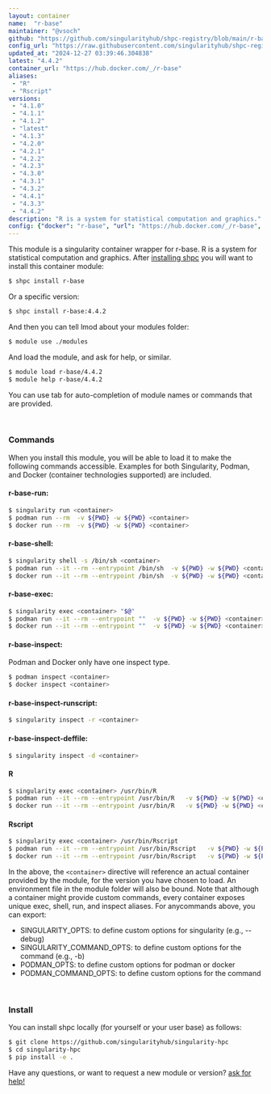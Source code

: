 ```yaml
---
layout: container
name:  "r-base"
maintainer: "@vsoch"
github: "https://github.com/singularityhub/shpc-registry/blob/main/r-base/container.yaml"
config_url: "https://raw.githubusercontent.com/singularityhub/shpc-registry/main/r-base/container.yaml"
updated_at: "2024-12-27 03:39:46.304838"
latest: "4.4.2"
container_url: "https://hub.docker.com/_/r-base"
aliases:
 - "R"
 - "Rscript"
versions:
 - "4.1.0"
 - "4.1.1"
 - "4.1.2"
 - "latest"
 - "4.1.3"
 - "4.2.0"
 - "4.2.1"
 - "4.2.2"
 - "4.2.3"
 - "4.3.0"
 - "4.3.1"
 - "4.3.2"
 - "4.4.1"
 - "4.3.3"
 - "4.4.2"
description: "R is a system for statistical computation and graphics."
config: {"docker": "r-base", "url": "https://hub.docker.com/_/r-base", "maintainer": "@vsoch", "description": "R is a system for statistical computation and graphics.", "latest": {"4.4.2": "sha256:d2ddd80b1830f40f5218aed6588712659a917de0023530ada94e1c092bd86473"}, "tags": {"4.1.0": "sha256:4f8079455d39e66e3b2ebfe494bfd412c146dcb28931477466b1dbe5a1f01de3", "4.1.1": "sha256:e1dfb1ad27c72d414d7f77088155e2b9c7bd585dd0d5497418f522975c684e98", "4.1.2": "sha256:4cb382e24f5cd07d5c15d8d6587aac7e24d5179e89d5b5ab2039f6add40da616", "latest": "sha256:d2ddd80b1830f40f5218aed6588712659a917de0023530ada94e1c092bd86473", "4.1.3": "sha256:ae07a4e0092793330c23857922792250b898c4aad11f7dc3390c43f24576c58a", "4.2.0": "sha256:f38f8677585560f1fbdf78809c73c48b9acac0cafa5e780e07bad0ed4304379f", "4.2.1": "sha256:3cd83a271baceb82975c83fc27756b8ae70ff3e691234638dd6ab40b8766d349", "4.2.2": "sha256:ad49725f24f2abf3f3cb8010abfd00b74d424bc47c4e3841f10e805143e5a6fa", "4.2.3": "sha256:d48acc908bb73ab844c049ac3b83dd6ced3647eb16dadcc3dad20abab4e5715a", "4.3.0": "sha256:5c2fc4ae3c6cb185d5e9e352f5e6add83f800d0e12b9f1074d038152ddfa0998", "4.3.1": "sha256:c7f2f0ccc473845408676992fa0fd52e989d3825d0aadb7460091ecf16c78c36", "4.3.2": "sha256:4bdf68161b2ed65fa6ca8285d1dc445ceb8100e94f503c56f59d2cfc453c7cdd", "4.4.1": "sha256:e7032f2f6fd273ee944a717b436bc66d1a89b1b90a9bbcaafcf1318d68a7d8b2", "4.3.3": "sha256:205aca88535e1a066c72c84d7a149747665da41cafabb951ccae8dd4e6f0c308", "4.4.2": "sha256:d2ddd80b1830f40f5218aed6588712659a917de0023530ada94e1c092bd86473"}, "aliases": {"R": "/usr/bin/R", "Rscript": "/usr/bin/Rscript"}}
---
```


This module is a singularity container wrapper for r-base.
R is a system for statistical computation and graphics.
After [installing shpc](#install) you will want to install this container module:


```bash
$ shpc install r-base
```

Or a specific version:

```bash
$ shpc install r-base:4.4.2
```

And then you can tell lmod about your modules folder:

```bash
$ module use ./modules
```

And load the module, and ask for help, or similar.

```bash
$ module load r-base/4.4.2
$ module help r-base/4.4.2
```

You can use tab for auto-completion of module names or commands that are provided.

<br>

### Commands

When you install this module, you will be able to load it to make the following commands accessible.
Examples for both Singularity, Podman, and Docker (container technologies supported) are included.

#### r-base-run:

```bash
$ singularity run <container>
$ podman run --rm  -v ${PWD} -w ${PWD} <container>
$ docker run --rm  -v ${PWD} -w ${PWD} <container>
```

#### r-base-shell:

```bash
$ singularity shell -s /bin/sh <container>
$ podman run --it --rm --entrypoint /bin/sh  -v ${PWD} -w ${PWD} <container>
$ docker run --it --rm --entrypoint /bin/sh  -v ${PWD} -w ${PWD} <container>
```

#### r-base-exec:

```bash
$ singularity exec <container> "$@"
$ podman run --it --rm --entrypoint ""  -v ${PWD} -w ${PWD} <container> "$@"
$ docker run --it --rm --entrypoint ""  -v ${PWD} -w ${PWD} <container> "$@"
```

#### r-base-inspect:

Podman and Docker only have one inspect type.

```bash
$ podman inspect <container>
$ docker inspect <container>
```

#### r-base-inspect-runscript:

```bash
$ singularity inspect -r <container>
```

#### r-base-inspect-deffile:

```bash
$ singularity inspect -d <container>
```


#### R

```bash
$ singularity exec <container> /usr/bin/R
$ podman run --it --rm --entrypoint /usr/bin/R   -v ${PWD} -w ${PWD} <container> -c " $@"
$ docker run --it --rm --entrypoint /usr/bin/R   -v ${PWD} -w ${PWD} <container> -c " $@"
```


#### Rscript

```bash
$ singularity exec <container> /usr/bin/Rscript
$ podman run --it --rm --entrypoint /usr/bin/Rscript   -v ${PWD} -w ${PWD} <container> -c " $@"
$ docker run --it --rm --entrypoint /usr/bin/Rscript   -v ${PWD} -w ${PWD} <container> -c " $@"
```



In the above, the `<container>` directive will reference an actual container provided
by the module, for the version you have chosen to load. An environment file in the
module folder will also be bound. Note that although a container
might provide custom commands, every container exposes unique exec, shell, run, and
inspect aliases. For anycommands above, you can export:

 - SINGULARITY_OPTS: to define custom options for singularity (e.g., --debug)
 - SINGULARITY_COMMAND_OPTS: to define custom options for the command (e.g., -b)
 - PODMAN_OPTS: to define custom options for podman or docker
 - PODMAN_COMMAND_OPTS: to define custom options for the command

<br>

### Install

You can install shpc locally (for yourself or your user base) as follows:

```bash
$ git clone https://github.com/singularityhub/singularity-hpc
$ cd singularity-hpc
$ pip install -e .
```

Have any questions, or want to request a new module or version? [ask for help!](https://github.com/singularityhub/singularity-hpc/issues)